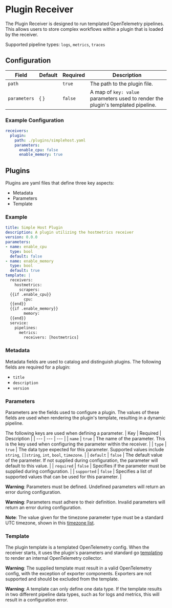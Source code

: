 # Plugin Receiver

The Plugin Receiver is designed to run templated OpenTelemetry pipelines. This allows users to store complex workflows within a plugin that is loaded by the receiver.

Supported pipeline types: `logs`, `metrics`, `traces`

## Configuration
| Field        | Default | Required | Description |
| ---          | ---     | ---      | ---         |
| `path`       |         | `true`   | The path to the plugin file. |
| `parameters` | { }     | `false`  | A map of `key: value` parameters used to render the plugin's templated pipeline. |

### Example Configuration
```yaml
receivers:
  plugin:
    path: ./plugins/simplehost.yaml
    parameters:
      enable_cpu: false
      enable_memory: true   
```

## Plugins
Plugins are yaml files that define three key aspects:
- Metadata
- Parameters
- Template

### Example
```yaml
title: Simple Host Plugin
description: A plugin utilizing the hostmetrics receiver
version: 0.0.0
parameters:
- name: enable_cpu
  type: bool
  default: false
- name: enable_memory
  type: bool
  default: true
template: |
  receivers:
    hostmetrics:
      scrapers:
  {{if .enable_cpu}}
        cpu:
  {{end}}
  {{if .enable_memory}}
        memory:
  {{end}}
  service:
    pipelines:
      metrics:
        receivers: [hostmetrics]
```
### Metadata
Metadata fields are used to catalog and distinguish plugins. The following fields are required for a plugin:
- `title`
- `description`
- `version`

### Parameters
Parameters are the fields used to configure a plugin. The values of these fields are used when rendering the plugin's template, resulting in a dynamic pipeline. 

The following keys are used when defining a parameter.
| Key | Required | Description |
| --- | --- | --- |
| `name`      | `true`  | The name of the parameter. This is the key used when configuring the parameter within the receiver. |
| `type`      | `true`  | The data type expected for this parameter. Supported values include `string`, `[]string`, `int`, `bool`, `timezone`. |
| `default`   | `false` | The default value of the parameter. If not supplied during configuration, the parameter will default to this value.   |
| `required`  | `false` | Specifies if the parameter must be supplied during configuration. |
| `supported` | `false` | Specifies a list of supported values that can be used for this parameter. |

**Warning**: Parameters must be defined. Undefined parameters will return an error during configuration.

**Warning**: Parameters must adhere to their definition. Invalid parameters will return an error during configuration.

**Note**: The value given for the timezone parameter type must be a standard UTC timezone, shown in this [timezone list](../../docs/timezone.md).

### Template
The plugin template is a templated OpenTelemetry config. When the receiver starts, it uses the plugin's parameters and standard go [templating](https://pkg.go.dev/text/template) to render an internal OpenTelemetry collector.

**Warning**: The supplied template must result in a valid OpenTelemetry config, with the exception of exporter components. Exporters are not supported and should be excluded from the template.

**Warning**: A template can only define one data type. If the template results in two different pipeline data types, such as for logs and metrics, this will result in a configuration error.
